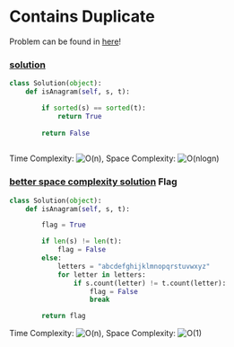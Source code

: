 # Contains Duplicate

Problem can be found in [here](https://leetcode.com/problems/valid-anagram/)!

### [solution](/String/242_ValidAnagram/solution.py)

```python
class Solution(object):
    def isAnagram(self, s, t):

        if sorted(s) == sorted(t):
            return True
        
        return False
        
```

Time Complexity: ![O(n)](<https://latex.codecogs.com/svg.image?\inline&space;O(n)>), Space Complexity: ![O(nlogn)](<https://latex.codecogs.com/svg.image?\inline&space;O(nlogn)>)

### [better space complexity solution](/String/242_ValidAnagram/betterSolution.py) Flag

```python
class Solution(object):
    def isAnagram(self, s, t):

        flag = True

        if len(s) != len(t): 
            flag = False
        else:
            letters = "abcdefghijklmnopqrstuvwxyz"
            for letter in letters:
                if s.count(letter) != t.count(letter):
                    flag = False
                    break

        return flag

```

Time Complexity: ![O(n)](<https://latex.codecogs.com/svg.image?\inline&space;O(n)>), Space Complexity: ![O(1)](<https://latex.codecogs.com/svg.image?\inline&space;O(1)>)